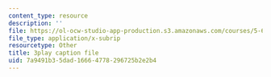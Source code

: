 ```yaml
---
content_type: resource
description: ''
file: https://ol-ocw-studio-app-production.s3.amazonaws.com/courses/5-61-physical-chemistry-fall-2017/7a9491b35dad16664778296725b2e2b4_3126562.srt
file_type: application/x-subrip
resourcetype: Other
title: 3play caption file
uid: 7a9491b3-5dad-1666-4778-296725b2e2b4
---
```

